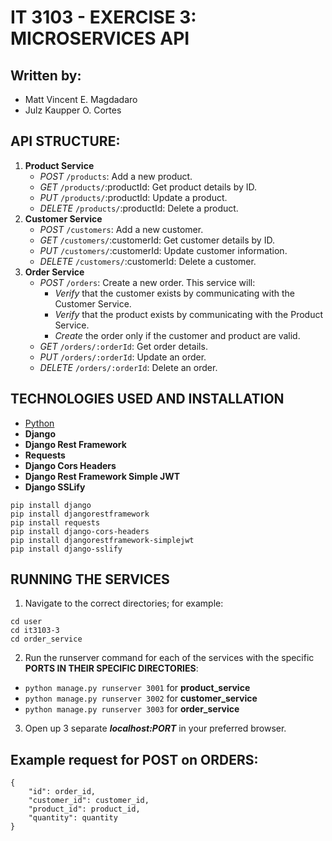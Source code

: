 # IT 3103 - EXERCISE 3: MICROSERVICES API
## Written by:
- Matt Vincent E. Magdadaro
- Julz Kaupper O. Cortes
## API STRUCTURE:
1. **Product Service**
    - *POST* `/products`: Add a new product.
    - *GET* `/products/`:productId: Get product details by ID.
    - *PUT* `/products/`:productId: Update a product.
    - *DELETE* `/products/`:productId: Delete a product.
2. **Customer Service**
    - *POST* `/customers`: Add a new customer.
    - *GET* `/customers/`:customerId: Get customer details by ID.
    - *PUT* `/customers/`:customerId: Update customer information.
    - *DELETE* `/customers/`:customerId: Delete a customer.
3. **Order Service**
    - *POST* `/orders`: Create a new order. This service will:
        - *Verify*  that the customer exists by communicating with the Customer Service.
        - *Verify* that the product exists by communicating with the Product Service.
        - *Create* the order only if the customer and product are valid.
    - *GET* `/orders/:orderId`: Get order details.
    - *PUT* `/orders/:orderId`: Update an order.
    - *DELETE* `/orders/:orderId`: Delete an order.
## TECHNOLOGIES USED AND INSTALLATION
- [Python](https://www.python.org/downloads/)
- **Django**
- **Django Rest Framework**
- **Requests**
- **Django Cors Headers**
- **Django Rest Framework Simple JWT**
- **Django SSLify**
```
pip install django
pip install djangorestframework
pip install requests
pip install django-cors-headers
pip install djangorestframework-simplejwt
pip install django-sslify
```
## RUNNING THE SERVICES
1. Navigate to the correct directories; for example:
```
cd user
cd it3103-3
cd order_service
```
2. Run the runserver command for each of the services with the specific **PORTS IN THEIR SPECIFIC DIRECTORIES**:
- `python manage.py runserver 3001` for **product_service**
- `python manage.py runserver 3002` for **customer_service**
- `python manage.py runserver 3003` for **order_service**
3. Open up 3 separate ***localhost:PORT*** in your preferred browser.

## Example request for POST on ORDERS:
```
{
    "id": order_id,
    "customer_id": customer_id,
    "product_id": product_id,
    "quantity": quantity
}
```


